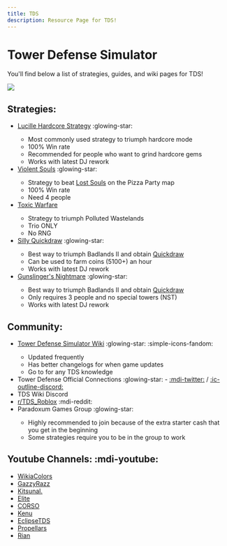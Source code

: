```yaml
---
title: TDS
description: Resource Page for TDS!
---
```


# **Tower Defense Simulator**

You'll find below a list of strategies, guides, and wiki pages for TDS!

![](/tdsbanner.png)

## Strategies:
- [Lucille Hardcore Strategy](https://docs.google.com/document/d/1NOE7FtL-l8T23LbuK-XHYb3YwFhv_EkL6FnHPrcSih4/edit#heading=h.5j8k7csi2use) :glowing-star: <tooltip><ul><li>Most commonly used strategy to triumph hardcore mode</li><li>100% Win rate</li><li>Recommended for people who want to grind hardcore gems</li><li>Works with latest DJ rework</li></ul></tooltip>
- [Violent Souls](https://docs.google.com/document/d/1JrEKFaLYorokU8F15PSvyfs585PYeOly6HqgLt-m9Ss/edit) :glowing-star: <tooltip><ul><li>Strategy to beat [Lost Souls](https://www.rolimons.com/gamebadge/2129234540) on the Pizza Party map</li><li>100% Win rate</li><li>Need 4 people</li></ul></tooltip>
- [Toxic Warfare](https://docs.google.com/document/d/17NFb41DmAbkWobhsQ9FytWy_X-DGF9yoCNQDGfMSlv8/edit#heading=h.xr59spo9o45t) <tooltip><ul><li>Strategy to triumph Polluted Wastelands</li><li>Trio ONLY</li><li>No RNG</li></ul></tooltip>
- [Silly Quickdraw](https://docs.google.com/document/d/1qHP0G-dXLSp7vtBeNs0-AvtGYSIGuLPpufXVmVxNiqU) :glowing-star: <tooltip><ul><li>Best way to triumph Badlands II and obtain [Quickdraw](https://www.rolimons.com/gamebadge/2128794398)</li><li>Can be used to farm coins (5100+) an hour</li><li>Works with latest DJ rework</li></ul></tooltip>
- [Gunslinger's Nightmare](https://docs.google.com/document/d/1DPfNhxLbipR9p3FlXWHvAthczX7onUxVNpz-YLUvJuQ/edit#heading=h.ndqo2um0rvd7) :glowing-star: <tooltip><ul><li>Best way to triumph Badlands II and obtain [Quickdraw](https://www.rolimons.com/gamebadge/2128794398)</li><li>Only requires 3 people and no special towers (NST)</li><li>Works with latest DJ rework</li></ul></tooltip>

## Community:
- [Tower Defense Simulator Wiki](https://tds.fandom.com/wiki/Tower_Defense_Simulator_Wiki) :glowing-star: :simple-icons-fandom: <tooltip><ul><li>Updated frequently</li><li>Has better changelogs for when game updates</li><li>Go to for any TDS knowledge</li></ul></tooltip>
- Tower Defense Official Connections :glowing-star: - [:mdi-twitter:](https://x.com/paradoxum_games) / [:ic-outline-discord:](https://discord.gg/tds)
- TDS Wiki Discord <Badge type="tip" icon="i-ic-outline-discord" text="Invite" link="https://discord.gg/MtcRRjUA7F" />
- [r/TDS_Roblox](https://www.reddit.com/r/TDS_Roblox/) :mdi-reddit:
- Paradoxum Games Group :glowing-star: <Badge type="tip" icon="i-simple-icons-roblox" text="Group" link="https://www.roblox.com/groups/4914494/Paradoxum-Games" /> <tooltip><ul><li>Highly recommended to join because of the extra starter cash that you get in the beginning</li><li>Some strategies require you to be in the group to work</li></ul></tooltip>

## Youtube Channels: :mdi-youtube:
- [WikiaColors](https://www.youtube.com/@WikiaColors)
- [GazzyRazz](https://www.youtube.com/@GazzyRazz)
- [Kitsunal.](https://www.youtube.com/@Kitsunal.)
- [Elite](https://www.youtube.com/@EliteElite)
- [CORSO](https://www.youtube.com/@CORSOBLOX)
- [Kenu](https://www.youtube.com/@kenuytb)
- [EclipseTDS](https://www.youtube.com/@EclipseTDS)
- [Propellars](https://www.youtube.com/@propellars)
- [Rian](https://youtube.com/@rainyrians)
